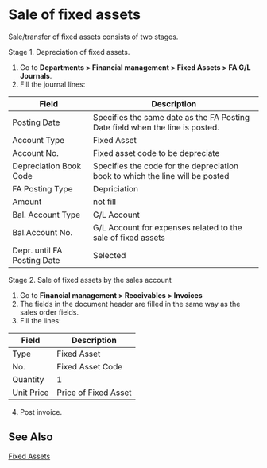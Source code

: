 # Sale of fixed assets 

Sale/transfer of fixed assets consists of two stages. 

Stage 1. Depreciation of fixed assets.

1. Go to **Departments > Financial management > Fixed Assets > FA G/L Journals**.
2. Fill the journal lines:

| Field                       | Description                                                  |
| --------------------------- | ------------------------------------------------------------ |
| Posting Date                | Specifies the same date as the FA Posting Date field when the line is posted. |
| Account Type                | Fixed Asset                                                  |
| Account No.                 | Fixed asset code to be depreciate                            |
| Depreciation Book Code      | Specifies the code for the depreciation book to which the line will be posted |
| FA Posting Type             | Depriciation                                                 |
| Amount                      | not fill                                                     |
| Bal. Account Type           | G/L Account                                                  |
| Bal.Account No.             | G/L Account for expenses related to the sale of fixed assets |
| Depr. until FA Posting Date | Selected                                                     |

Stage 2. Sale of fixed assets by the sales account 

1. Go to **Financial management > Receivables > Invoices**
2. The fields in the document header are filled in the same way as the sales order fields.
3. Fill the lines:

| Field      | Description          |
| ---------- | -------------------- |
| Type       | Fixed Asset          |
| No.        | Fixed Asset Code     |
| Quantity   | 1                    |
| Unit Price | Price of Fixed Asset |

4. Post invoice.

## See Also

[Fixed Assets](fixed-assets.md)
